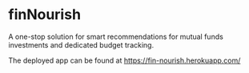 # finNourish
A one-stop solution for smart recommendations for mutual funds investments and dedicated budget tracking.

The deployed app can be found at https://fin-nourish.herokuapp.com/
